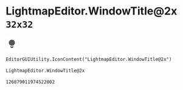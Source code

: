# LightmapEditor.WindowTitle@2x `32x32`
<img src="/img/LightmapEditor.WindowTitle@2x.png" width=32 height=32>

``` CSharp
EditorGUIUtility.IconContent("LightmapEditor.WindowTitle@2x")
```
```
LightmapEditor.WindowTitle@2x
```
```
126879011974522002
```
